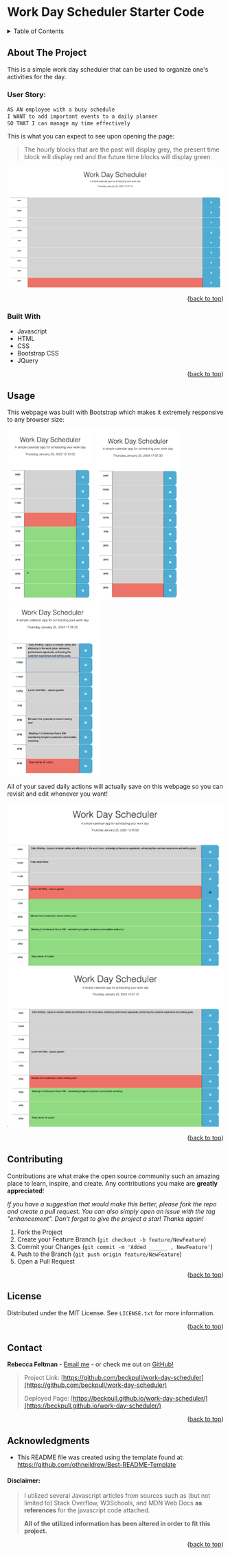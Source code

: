 <a name="readme-top"></a>

# Work Day Scheduler Starter Code


<!-- TABLE OF CONTENTS -->
<details>
  <summary>Table of Contents</summary>
  <ol>
    <li>
      <a href="#about-the-project">About The Project</a>
      <ul>
        <li><a href="#built-with">Built With</a></li>
      </ul>
    </li>
    <li><a href="#usage">Usage</a></li>
    <li><a href="#contributing">Contributing</a></li>
    <li><a href="#license">License</a></li>
    <li><a href="#contact">Contact</a></li>
    <li><a href="#acknowledgments">Acknowledgements</a></li>
  </ol>
</details>

<!-- ABOUT THE PROJECT -->
## About The Project
This is a simple work day scheduler that can be used to organize one's activities for the day.

### User Story:

    AS AN employee with a busy schedule
    I WANT to add important events to a daily planner
    SO THAT I can manage my time effectively

This is what you can expect to see upon opening the page:

> The hourly blocks that are the past will display grey, the present time block will display red and the future time blocks will display green.

![Work Day Scheduler Screenshot](./Assets/picture-1.png)
<p align="right">(<a href="#readme-top">back to top</a>)</p>

### Built With

* Javascript
* HTML
* CSS
* Bootstrap CSS
* JQuery

<p align="right">(<a href="#readme-top">back to top</a>)</p>

<!-- USAGE EXAMPLES -->
## Usage

This webpage was built with Bootstrap which makes it extremely responsive to any browser size:

<img src="./Assets/picture-3.png"  width="200rem" display='inline'>
<img src="./Assets/picture-2.png"  width="200rem" display='inline'>
<img src="./Assets/picture-6.png"  width="211rem" display='inline'>


All of your saved daily actions will actually save on this webpage so you can revisit and edit whenever you want!

![Work Day Scheduler Screenshot 5](./Assets/picture-4.png)
![Work Day Scheduler Screenshot 6](./Assets/picture-5.png)

<p align="right">(<a href="#readme-top">back to top</a>)</p>

<!-- CONTRIBUTING -->
## Contributing

Contributions are what make the open source community such an amazing place to learn, inspire, and create. Any contributions you make are **greatly appreciated**!

_If you have a suggestion that would make this better, please fork the repo and create a pull request. You can also simply open an issue with the tag "enhancement".
Don't forget to give the project a star! Thanks again!_

1. Fork the Project
2. Create your Feature Branch (`git checkout -b feature/NewFeature`)
3. Commit your Changes (`git commit -m 'Added ______ , NewFeature'`)
4. Push to the Branch (`git push origin feature/NewFeature`)
5. Open a Pull Request

<p align="right">(<a href="#readme-top">back to top</a>)</p>

<!-- LICENSE -->
## License

Distributed under the MIT License. See `LICENSE.txt` for more information.

<p align="right">(<a href="#readme-top">back to top</a>)</p>

<!-- CONTACT -->
## Contact

**Rebecca Feltman** - [Email me](mailto:beckpull@icloud.com) - or check me out on [GitHub!](https://github.com/beckpull) 

>Project Link: [https://github.com/beckpull/work-day-scheduler](https://github.com/beckpull/work-day-scheduler)
>
>Deployed Page: [https://beckpull.github.io/work-day-scheduler/](https://beckpull.github.io/work-day-scheduler/)

<p align="right">(<a href="#readme-top">back to top</a>)</p>

<!-- ACKNOWLEDGMENTS -->
## Acknowledgments

* This README file was created using the template found at: https://github.com/othneildrew/Best-README-Template

#### Disclaimer: 
> I utilized several Javascript articles from sources such as (but not limited to) Stack Overflow, W3Schools, and MDN Web Docs **as references** for the javascript code attached. 
>
>**All of the utilized information has been altered in order to fit this project.** 

<p align="right">(<a href="#readme-top">back to top</a>)</p>
